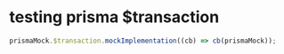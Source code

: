 # testing prisma $transaction

```js
prismaMock.$transaction.mockImplementation((cb) => cb(prismaMock));
```

